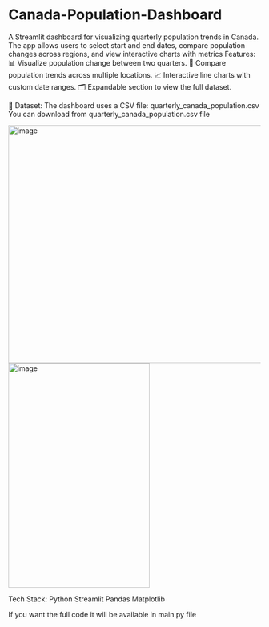 # Canada-Population-Dashboard
A Streamlit dashboard for visualizing quarterly population trends in Canada. The app allows users to select start and end dates, compare population changes across regions, and view interactive charts with metrics
Features:
📊 Visualize population change between two quarters.
🔄 Compare population trends across multiple locations.
📈 Interactive line charts with custom date ranges.
🗂 Expandable section to view the full dataset.

📂 Dataset:
The dashboard uses a CSV file:
quarterly_canada_population.csv
You can download from quarterly_canada_population.csv file

<img width="959" height="475" alt="image" src="https://github.com/user-attachments/assets/b31fc9c8-fbb4-4ee5-9702-0ce521b3d478" />
<img width="282" height="449" alt="image" src="https://github.com/user-attachments/assets/493b0662-9b09-474c-ac27-00b2078309ad" />

Tech Stack:
Python
Streamlit
Pandas
Matplotlib

If you want the full code it will be available in main.py file
